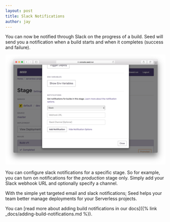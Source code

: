 ```yaml
---
layout: post
title: Slack Notifications
author: jay
---
```


You can now be notified through Slack on the progress of a build. Seed will send you a notification when a build starts and when it completes (success and failure).

![Add slack notification](/assets/blog/slack-notifications/add-slack-notification.png)

You can configure slack notifications for a specific stage. So for example, you can turn on notifications for the _production_ stage only. Simply add your Slack webhook URL and optionally specify a channel.

With the simple yet targeted email and slack notifications; Seed helps your team better manage deployments for your Serverless projects.

You can [read more about adding build notifications in our docs]({% link _docs/adding-build-notifications.md %}).
